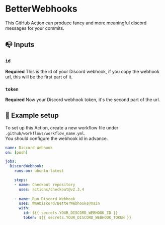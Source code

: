 # BetterWebhooks
This GitHub Action can produce fancy and more meaningful discord messages for your commits.

## :mailbox_with_no_mail: Inputs

### `id`
**Required** This is the id of your Discord webhook, if you copy the webhook url, this will be the first part of it.

### `token`
**Required** Now your Discord webhook token, it's the second part of the url.

## :scroll: Example setup
To set up this Action, create a new workflow file under `.github/workflows/workflow_name.yml`.   
You should configure the webhook id in advance.

```yaml
name: Discord Webhook
on: [push]

jobs:
  DiscordWebhook:
    runs-on: ubuntu-latest

    steps:
    - name: Checkout repository
      uses: actions/checkout@v2.3.4
      
    - name: Run Discord Webhook
      uses: WmeDiscord/BetterWebhooks@main
      with:
        id: ${{ secrets.YOUR_DISCORD_WEBHOOK_ID }}
        token: ${{ secrets.YOUR_DISCORD_WEBHOOK_TOKEN }}
```

